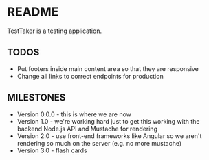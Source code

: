 # README #
TestTaker is a testing application.
## TODOS ##
- Put footers inside main content area so that they are responsive
- Change all links to correct endpoints for production
## MILESTONES ##
- Version 0.0.0 - this is where we are now
- Version 1.0 - we're working hard just to get this working with the backend Node.js API and Mustache for rendering
- Version 2.0 - use front-end frameworks like Angular so we aren't rendering so much on the server (e.g. no more mustache)
- Version 3.0 - flash cards
